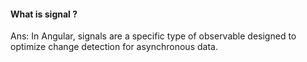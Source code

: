 #### What is signal ?

Ans: In Angular, signals are a specific type of observable designed to optimize change detection for asynchronous data.
